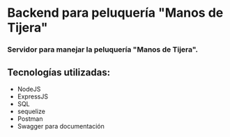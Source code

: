 # Backend para peluquería "Manos de Tijera"
### Servidor para manejar la peluquería "Manos de Tijera". 


## Tecnologías utilizadas:

- NodeJS
- ExpressJS
- SQL
- sequelize
- Postman 
- Swagger para documentación
